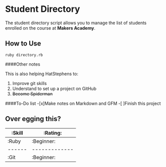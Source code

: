 Student Directory
=================

The student directory script allows you to manage the list of students enrolled on the course at **Makers Academy**.

## How to Use

```shell
ruby directory.rb
```

####Other notes

This is also helping HatStephens to:
1. Improve git skills
2. Understand to set up a project on GitHub
3. ~~Become Spiderman~~

####To-Do list
-[x]Make notes on Markdown and GFM
-[ ]Finish this project

Over egging this?
-----------------

:Skill | :Rating:   |
------|-------------|
:Ruby | :Beginner: |
------|-------------|
:Git | :Beginner:|